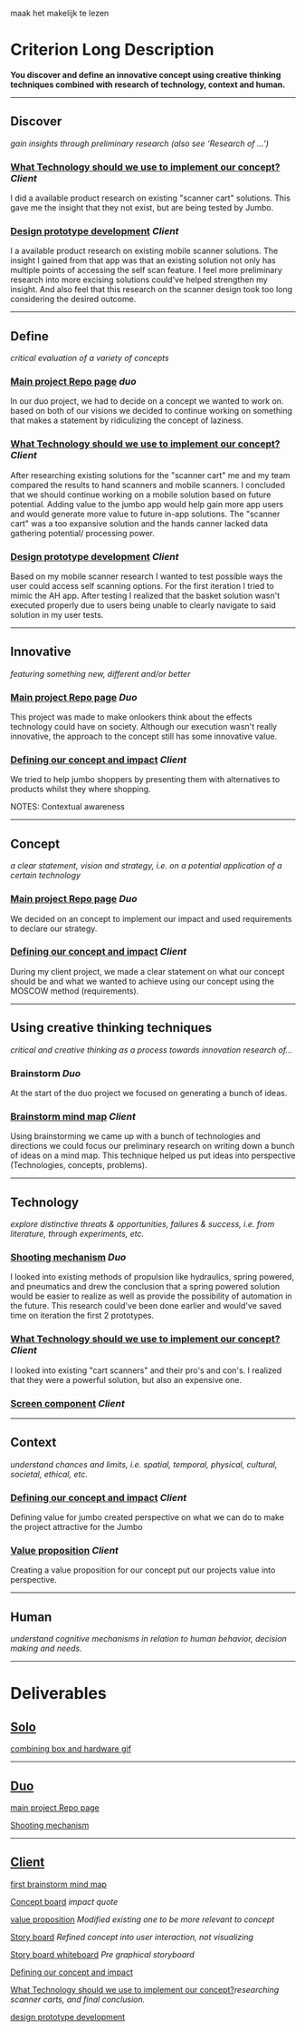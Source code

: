 maak het makelijk te lezen

# Criterion Long Description
**You discover and define an innovative concept using creative thinking techniques combined with research of technology, context and human.**

<hr/>

## Discover
*gain insights through preliminary research (also see ‘Research of ...’)*


### [What Technology should we use to implement our concept?](https://1drv.ms/u/s!AhghFEyrhlMEkZUgffxx-lcGZYmFyw?e=enbb0z) *Client*
I did a available product research on existing "scanner cart" solutions. This gave me the insight that they not exist, but are being tested by Jumbo.


### [Design prototype development](https://1drv.ms/u/s!AhghFEyrhlMEkZUgffxx-lcGZYmFyw?e=enbb0z) *Client*
I a available product research on existing mobile scanner solutions. The insight I gained from that app was that an existing solution not only has multiple points of accessing the self scan feature. I feel more preliminary research into more excising solutions could've helped strengthen my insight. And  also feel that this research on the scanner design took too long considering the desired outcome.

<hr/>

## Define 
*critical evaluation of a variety of concepts*

### [Main project Repo page](https://github.com/Rudolfisky/ALND) *duo*
In our duo project, we had to decide on a concept we wanted to work on. based on both of our visions we decided to continue working on something that makes a statement by ridiculizing the concept of laziness.

### [What Technology should we use to implement our concept?](https://1drv.ms/u/s!AhghFEyrhlMEkZUgffxx-lcGZYmFyw?e=enbb0z) *Client*
After researching existing solutions for the "scanner cart" me and my team compared the results to hand scanners and mobile scanners. I concluded that we should continue working on a mobile solution based on future potential. Adding value to the jumbo app would help gain more app users and would generate more value to future in-app solutions. The "scanner cart" was a too expansive solution and the hands canner lacked data gathering potential/ processing power.

### [Design prototype development](https://1drv.ms/u/s!AhghFEyrhlMEkZUgffxx-lcGZYmFyw?e=enbb0z) *Client*
Based on my mobile scanner research I wanted to test possible ways the user could access self scanning options. For the first iteration I tried to mimic the AH app. After testing I realized that the basket solution wasn't executed properly due to users being unable to clearly navigate to said solution in my user tests. 

<hr/>

## Innovative
*featuring something new, different and/or better*

### [Main project Repo page](https://github.com/Rudolfisky/ALND) *Duo*
This project was made to make onlookers think about the effects technology could have on society. Although our execution wasn't really innovative, the approach to the concept still has some innovative value. 

### [Defining our concept and impact](https://1drv.ms/u/s!AhghFEyrhlMEkZUgffxx-lcGZYmFyw?e=enbb0z) *Client*
We tried to help jumbo shoppers by presenting them with alternatives to products whilst they where shopping. 

NOTES: Contextual awareness

<hr/>

## Concept 
*a clear statement, vision and strategy, i.e. on a potential application of a certain technology*

### [Main project Repo page](https://github.com/Rudolfisky/ALND) *Duo*
We decided on an concept to implement our impact and used requirements to declare our strategy.

### [Defining our concept and impact](https://1drv.ms/u/s!AhghFEyrhlMEkZUgffxx-lcGZYmFyw?e=enbb0z) *Client*
During my client project, we made a clear statement on what our concept should be and what we wanted to achieve using our concept using the MOSCOW method (requirements).

<hr/>

## Using creative thinking techniques
*critical and creative thinking as a process towards innovation research of...*

### Brainstorm *Duo*
At the start of the duo project we focused on generating a bunch of ideas.

### [Brainstorm mind map](../Media/Client%20Project/initial%20brainstorm%20%20no%20GJ.jpg) *Client*
Using brainstorming we came up with a bunch of technologies and directions we could focus our preliminary research on writing down a bunch of ideas on a mind map. This technique helped us put ideas into perspective (Technologies, concepts, problems).

<hr/>

## Technology 
*explore distinctive threats & opportunities, failures & success, i.e. from literature, through experiments, etc.*

### [Shooting mechanism](https://github.com/Rudolfisky/ALND/blob/main/Research/Shooting%20Mechanism.md) *Duo*
I looked into existing methods of propulsion like hydraulics, spring powered, and pneumatics and drew the conclusion that a spring powered solution would be easier to realize as well as provide the possibility of automation in the future. This research could've been done earlier and would've saved time on iteration the first 2 prototypes.

### [What Technology should we use to implement our concept?](https://1drv.ms/u/s!AhghFEyrhlMEkZUgffxx-lcGZYmFyw?e=enbb0z) *Client*
I looked into existing "cart scanners" and their pro's and con's. I realized that they were a powerful solution, but also an expensive one.

### [Screen component](https://1drv.ms/u/s!AhghFEyrhlMEkZUgffxx-lcGZYmFyw?e=enbb0z) *Client*


<hr/>

## Context
*understand chances and limits, i.e. spatial, temporal, physical, cultural, societal, ethical, etc.*

### [Defining our concept and impact](https://1drv.ms/u/s!AhghFEyrhlMEkZUgffxx-lcGZYmFyw?e=enbb0z) *Client*
Defining value for jumbo created perspective on what we can do to make the project attractive for the Jumbo

### [Value proposition](https://1drv.ms/u/s!AhghFEyrhlMEkZUgffxx-lcGZYmFyw?e=enbb0z) *Client*
Creating a value proposition for our concept put our projects value into perspective.

<hr/>

## Human
*understand cognitive mechanisms in relation to human behavior, decision making and needs.*



<hr/>


# Deliverables
## [Solo](../Projects/David%20and%20Goliath.md)

[combining box and hardware gif](/Media/combining%20box%20and%20hardware.gif)

<hr/>

## [Duo](../Projects/ALND%20(duo%20project).md)

[main project Repo page](https://github.com/Rudolfisky/ALND)

[Shooting mechanism](https://github.com/Rudolfisky/ALND/blob/main/Research/Shooting%20Mechanism.md)

<hr/>

## [Client](../Projects/Client%20project.md)

[first brainstorm mind map](../Media/Client%20Project/initial%20brainstorm.jpg)

[Concept board](../Media/Client%20Project/Conceptboard%20version%204.png) *impact quote*

[value proposition](https://1drv.ms/u/s!AhghFEyrhlMEkZUgffxx-lcGZYmFyw?e=enbb0z) *Modified existing one to be more relevant to concept*

[Story board](../Media/Client%20Project/storyboard.png) *Refined concept into user interaction, not visualizing*

[Story board whiteboard](../Media/Client%20Project/user%20experience%20story.jpg) *Pre graphical storyboard*

[Defining our concept and impact](https://1drv.ms/u/s!AhghFEyrhlMEkZUgffxx-lcGZYmFyw?e=enbb0z)

[What Technology should we use to implement our concept?](https://1drv.ms/u/s!AhghFEyrhlMEkZUgffxx-lcGZYmFyw?e=enbb0z)*researching scanner carts, and final conclusion.*

[design prototype development](https://1drv.ms/u/s!AhghFEyrhlMEkZUgffxx-lcGZYmFyw?e=enbb0z)